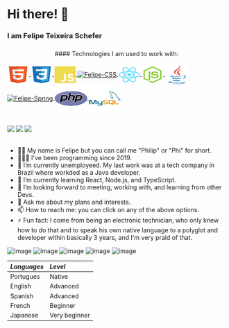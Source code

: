 # Hi there! 👋 

<!--
**FelipeSchefer/FelipeSchefer** is a ✨ _special_ ✨ repository because its `README.md` (this file) appears on your GitHub profile.
-->

### I am Felipe Teixeira Schefer <h3>

<div align="center">
  #### Technologies I am used to work with:
  <a href="https://github.com/FelipeSchefer">
<!--   <img height="180em" src="https://github-readme-stats.vercel.app/api?username=FelipeSchefer&show_icons=true&theme=dracula&include_all_commits=true&count_private=true"/>
  <img height="180em" src="https://github-readme-stats.vercel.app/api/top-langs/?username=FelipeSchefer&layout=compact&langs_count=7&theme=dracula"/> -->
</div>
<div style="display: inline_block"><br>
  <img align="center" alt="Felipe-HTML" height="40" width="50" src="https://raw.githubusercontent.com/devicons/devicon/master/icons/html5/html5-original.svg">
  <img align="center" alt="Felipe-CSS"  height="40" width="50" src="https://raw.githubusercontent.com/devicons/devicon/master/icons/css3/css3-original.svg">
  <img align="center" alt="Felipe-Js"   height="40" width="50" src="https://raw.githubusercontent.com/devicons/devicon/master/icons/javascript/javascript-plain.svg">
  <img align="center" alt="Felipe-CSS"  height="40" width="50" src="https://cdn.jsdelivr.net/gh/devicons/devicon/icons/typescript/typescript-original.svg" />
          
<!--   <img align="center" alt="Felipe-Ts" height="30" width="40" src="https://raw.githubusercontent.com/devicons/devicon/master/icons/typescript/typescript-plain.svg"> -->
  <img align="center" alt="Felipe-React" height="40" width="50" src="https://raw.githubusercontent.com/devicons/devicon/master/icons/react/react-original.svg">
  <img align="center" alt="Felipe-Node"  height="40" width="50" src="https://raw.githubusercontent.com/devicons/devicon/master/icons/nodejs/nodejs-original.svg">

<!--    <img align="center" alt="Felipe-Angular" height="40" width="50" src="https://raw.githubusercontent.com/devicons/devicon/2ae2a900d2f041da66e950e4d48052658d850630/icons/angularjs/angularjs-original.svg"> -->
<!--   <img align="center" alt="Felipe-Python" height="30" width="40" src="https://raw.githubusercontent.com/devicons/devicon/master/icons/python/python-original.svg"> -->
  <img align="center" alt="Felipe-Java" height="45" width="55"             src="https://raw.githubusercontent.com/devicons/devicon/2ae2a900d2f041da66e950e4d48052658d850630/icons/java/java-original.svg">
  <img align="center" alt="Felipe-Spring" height="50" width="65" 
src="https://cdn.jsdelivr.net/gh/devicons/devicon/icons/spring/spring-original-wordmark.svg">
  <img align="center" alt="Felipe-Php" height="65" width="75" src="https://raw.githubusercontent.com/devicons/devicon/2ae2a900d2f041da66e950e4d48052658d850630/icons/php/php-original.svg">
  <img align="center" alt="Felipe-MySQL" height="65" width="75" src="https://raw.githubusercontent.com/devicons/devicon/2ae2a900d2f041da66e950e4d48052658d850630/icons/mysql/mysql-original-wordmark.svg">
<!--   <img align="center" alt="Felipe-Docker" height="65" width="75" src="https://raw.githubusercontent.com/devicons/devicon/2ae2a900d2f041da66e950e4d48052658d850630/icons/docker/docker-original.svg">
  <img align="center" alt="Felipe-Linux" height="55" width="65" src="https://raw.githubusercontent.com/devicons/devicon/2ae2a900d2f041da66e950e4d48052658d850630/icons/linux/linux-original.svg"> -->
<!--   <img align="right" alt="Felipe-Picture" height="150" style="border-radius:50px;" src="https://github.com/FelipeSchefer/FelipeSchefer/blob/main/ezgif-7-8945f1606f5d.gif"> -->
</div>

  ##
 
<div> 
<!--   <a href="" target="_blank"><img src="https://img.shields.io/badge/YouTube-FF0000?style=for-the-badge&logo=youtube&logoColor=white" target="_blank"></a> -->
<!--   <a href="" target="_blank"><img src="https://img.shields.io/badge/-Instagram-%23E4405F?style=for-the-badge&logo=instagram&logoColor=white" target="_blank"></a> -->
 	<a href="https://twitter.com/Felipe46038819" target="_blank"><img src="https://img.shields.io/badge/Twitter-1DA1F2?style=for-the-badge&logo=twitter&logoColor=white" target="_blank"></a>
<!--  <a href="https://discord.gg/pDbY76q8Qf" target="_blank"><img src="https://img.shields.io/badge/Discord-7289DA?style=for-the-badge&logo=discord&logoColor=white" target="_blank"></a>  -->
  <a href = "felipe_official@outlook.com"><img src="https://img.shields.io/badge/Microsoft_Outlook-0078D4?style=for-the-badge&logo=microsoft-outlook&logoColor=white" target="_blank"></a>
  <a href="https://www.linkedin.com/in/felipe-schefer/" target="_blank"><img src="https://img.shields.io/badge/-LinkedIn-%230077B5?style=for-the-badge&logo=linkedin&logoColor=white" target="_blank"></a> 
</div>
<br/>

- 👨🏻 My name is Felipe but you can call me "Philip" or "Phi" for short.  
- 👨🏻‍💻 I've been programming since 2019.
- 🔭 I’m currently unemployeed. My last work was at a tech company in Brazil where workded as a Java developer.
- 🌱 I’m currently learning React, Node.js, and TypeScript.
- 👯 I’m looking forward to meeting, working with, and learning from other Devs.
- 💬 Ask me about my plans and interests.
- 📫 How to reach me: you can click on any of the above options.
- ⚡ Fun fact: I come from being an electronic technician, who only knew how to do that and to speak his own native language to a polyglot and developer
within basically 3 years, and I'm very praid of that.

 
  
![image](https://user-images.githubusercontent.com/48191318/137594537-03e32d25-3100-454e-b713-89cf752f7cbb.png)
![image](https://user-images.githubusercontent.com/48191318/137594738-7a6cf264-f9d3-4952-b7b0-e589ce12df77.png)
![image](https://user-images.githubusercontent.com/48191318/137594790-2df7b2eb-bf57-450a-b9e9-b9bd7ca1c28e.png)
![image](https://user-images.githubusercontent.com/48191318/137594816-e63b165d-609c-4ff3-8fca-ba0ec43f8255.png)
![image](https://user-images.githubusercontent.com/48191318/137594836-5630cd78-f0e8-443b-84a3-4f8aaca9118f.png)



_**Languages**_  | _**Level**_
:--------- | :------
Portugues  | Native
English    | Advanced
Spanish    | Advanced
French     | Beginner
Japanese   | Very beginner 
  

